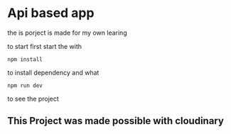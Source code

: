 
# Api based app 

the is porject is made for my own learing 

to start first start the with 

```
npm install
```
to install dependency and what

``` 
npm run dev 
```
to see the project 


##  This Project was made possible with cloudinary













